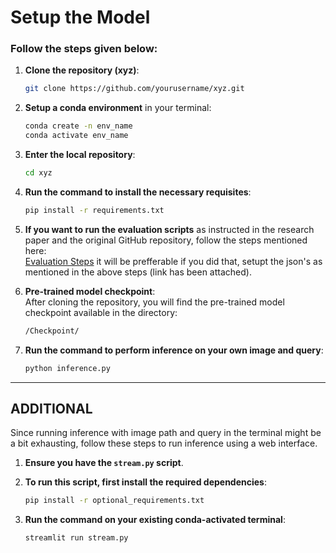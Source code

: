 # Setup the Model

### Follow the steps given below:

1. **Clone the repository (xyz)**:
   ```bash
   git clone https://github.com/yourusername/xyz.git
   ```

2. **Setup a conda environment** in your terminal:
   ```bash
   conda create -n env_name
   conda activate env_name
   ```

3. **Enter the local repository**:
   ```bash
   cd xyz
   ```

4. **Run the command to install the necessary requisites**:
   ```bash
   pip install -r requirements.txt
   ```

5. **If you want to run the evaluation scripts** as instructed in the research paper and the original GitHub repository, follow the steps mentioned here:  
   [Evaluation Steps](https://github.com/ashkamath/mdetr/blob/main/.github/refexp.md) it will be prefferable if you did that, setupt the json's as mentioned in the above steps (link has been attached).

6. **Pre-trained model checkpoint**:  
   After cloning the repository, you will find the pre-trained model checkpoint available in the directory:  
   ```bash
   /Checkpoint/
   ```

7. **Run the command to perform inference on your own image and query**:
   ```bash
   python inference.py
   ```

---

## ADDITIONAL

Since running inference with image path and query in the terminal might be a bit exhausting, follow these steps to run inference using a web interface.

1. **Ensure you have the `stream.py` script**.

2. **To run this script, first install the required dependencies**:
   ```bash
   pip install -r optional_requirements.txt
   ```

3. **Run the command on your existing conda-activated terminal**:
   ```bash
   streamlit run stream.py
   ```
